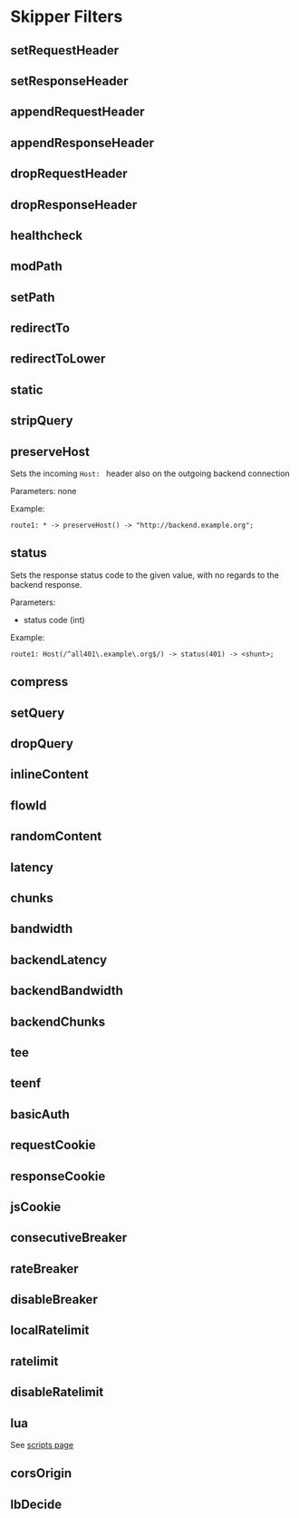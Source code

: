 # Skipper Filters

## setRequestHeader
## setResponseHeader
## appendRequestHeader
## appendResponseHeader
## dropRequestHeader
## dropResponseHeader
## healthcheck
## modPath
## setPath
## redirectTo
## redirectToLower
## static
## stripQuery
## preserveHost

Sets the incoming `Host: ` header also on the outgoing backend connection

Parameters: none

Example:
```
route1: * -> preserveHost() -> "http://backend.example.org";
```

## status

Sets the response status code to the given value, with no regards to the backend response.

Parameters:
* status code (int)

Example:

```
route1: Host(/^all401\.example\.org$/) -> status(401) -> <shunt>;
```

## compress
## setQuery
## dropQuery
## inlineContent

## flowId

## randomContent
## latency
## chunks
## bandwidth
## backendLatency
## backendBandwidth
## backendChunks

## tee
## teenf

## basicAuth

## requestCookie
## responseCookie
## jsCookie

## consecutiveBreaker
## rateBreaker
## disableBreaker

## localRatelimit
## ratelimit
## disableRatelimit

## lua

See [scripts page](scripts.md)

## corsOrigin

## lbDecide

